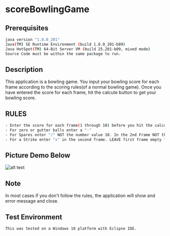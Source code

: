 # scoreBowlingGame

## Prerequisites
```bash
java version "1.8.0_201"
Java(TM) SE Runtime Environment (build 1.8.0_201-b09)
Java HotSpot(TM) 64-Bit Server VM (build 25.201-b09, mixed mode)
Source Code must be within the same package to run.
```

## Description
This application is a bowling game. You input your bowling score for each frame according to the scoring rules(of a normal bowling game).
Once you have entered the score for each frame, hit the calcute button to get your bowling score.

## RULES
```bash
- Enter the score for each frame(1 through 10) before you hit the calculate button.
- For zero or gutter balls enter a "-"
- For Spares enter "/" NOT the number value 10. In the 2nd Frame NOT the first frame.
- For a Strike enter "x" in the second frame. LEAVE first frame empty "".  Don't put any values in the first frame for a strike.
```

## Picture Demo Below
![alt text](https://github.com/jcurti1/scoreBowlingGame/master/BowlingDemo1.png?raw=true)


## Note

In most cases if you don't follow the rules, the application will show and error message and close.

## Test Environment
```bash
This was tested on a Windows 10 platform with Eclipse IDE.
```
